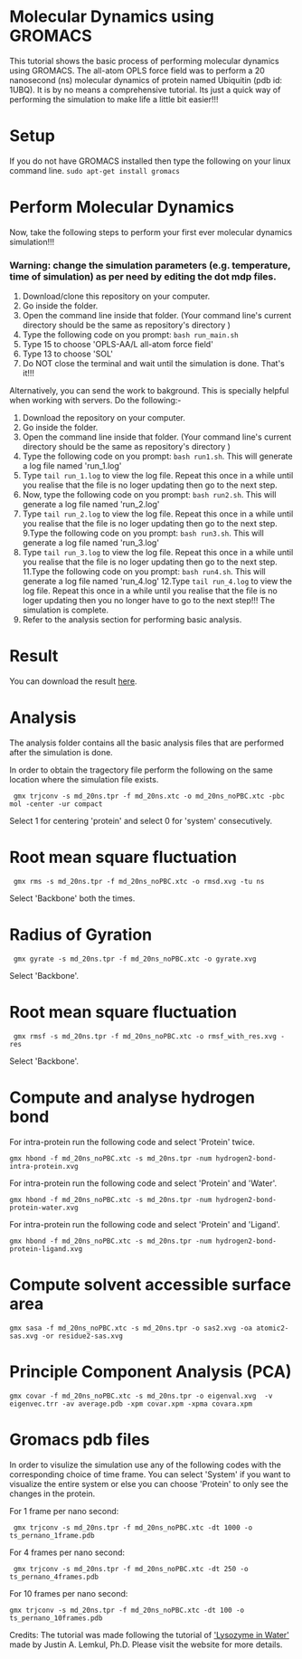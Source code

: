 # Molecular Dynamics using GROMACS
This tutorial shows the basic process of performing molecular dynamics using GROMACS. The all-atom OPLS force field was to perform a 20 nanosecond (ns) molecular dynamics of protein named Ubiquitin (pdb id: 1UBQ). It is by no means a comprehensive tutorial. Its just a quick way of performing the simulation to make life a little bit easier!!!

# Setup

If you do not have GROMACS installed then type the following on your linux command line.
```sudo apt-get install gromacs```

# Perform Molecular Dynamics
Now, take the following steps to perform your first ever molecular dynamics simulation!!! 

### Warning: change the simulation parameters (e.g. temperature, time of simulation) as per need by editing the dot mdp files. 

1. Download/clone this repository on your computer. 
2. Go inside the folder. 
3. Open the command line inside that folder. (Your command line's current directory should be the same as repository's directory )
4. Type the following code on you prompt: ```bash run_main.sh```
5. Type 15 to choose 'OPLS-AA/L all-atom force field'
6. Type 13 to choose 'SOL'
7. Do NOT close the terminal and wait until the simulation is done. That's it!!!

Alternatively, you can send the work to bakground. This is specially helpful when working with servers. Do the following:-
1. Download the repository on your computer. 
2. Go inside the folder. 
3. Open the command line inside that folder. (Your command line's current directory should be the same as repository's directory )
4. Type the following code on you prompt: ```bash run1.sh```. This will generate a log file named 'run_1.log'
5. Type ```tail run_1.log``` to view the log file. Repeat this once in a while until you realise that the file is no loger updating then go to the next step.
7. Now, type the following code on you prompt: ```bash run2.sh```. This will generate a log file named 'run_2.log'
8. Type ```tail run_2.log``` to view the log file. Repeat this once in a while until you realise that the file is no loger updating then go to the next step.
9.Type the following code on you prompt: ```bash run3.sh```. This will generate a log file named 'run_3.log'
10. Type ```tail run_3.log``` to view the log file. Repeat this once in a while until you realise that the file is no loger updating then go to the next step.
11.Type the following code on you prompt: ```bash run4.sh```. This will generate a log file named 'run_4.log' 
12.Type ```tail run_4.log``` to view the log file. Repeat this once in a while until you realise that the file is no loger updating then you no longer have to go to the next step!!! The simulation is complete.
13. Refer to the analysis section for performing basic analysis.

# Result

You can download the result [here](https://drive.google.com/file/d/16YBVtBMm6LMhNpkXPDAqYWni0rGpMQeQ/view?usp=sharing).

# Analysis

The analysis folder contains all the basic analysis files that are performed after the simulation is done. 

In order to obtain the tragectory file perform the following on the same location where the simulation file exists.

``` gmx trjconv -s md_20ns.tpr -f md_20ns.xtc -o md_20ns_noPBC.xtc -pbc mol -center -ur compact``` 

Select 1 for centering 'protein' and select 0 for 'system' consecutively. 

# Root mean square fluctuation

``` gmx rms -s md_20ns.tpr -f md_20ns_noPBC.xtc -o rmsd.xvg -tu ns``` 

Select 'Backbone' both the times.

# Radius of Gyration

``` gmx gyrate -s md_20ns.tpr -f md_20ns_noPBC.xtc -o gyrate.xvg``` 

Select 'Backbone'.

# Root mean square fluctuation

``` gmx rmsf -s md_20ns.tpr -f md_20ns_noPBC.xtc -o rmsf_with_res.xvg -res``` 

Select 'Backbone'.

# Compute and analyse hydrogen bond

For intra-protein run the following code and select 'Protein' twice. 

```gmx hbond -f md_20ns_noPBC.xtc -s md_20ns.tpr -num hydrogen2-bond-intra-protein.xvg```

For intra-protein run the following code and select 'Protein' and 'Water'. 

```gmx hbond -f md_20ns_noPBC.xtc -s md_20ns.tpr -num hydrogen2-bond-protein-water.xvg```

For intra-protein run the following code and select 'Protein' and 'Ligand'. 

```gmx hbond -f md_20ns_noPBC.xtc -s md_20ns.tpr -num hydrogen2-bond-protein-ligand.xvg```


# Compute solvent accessible surface area

```gmx sasa -f md_20ns_noPBC.xtc -s md_20ns.tpr -o sas2.xvg -oa atomic2-sas.xvg -or residue2-sas.xvg```

# Principle Component Analysis (PCA)

```gmx covar -f md_20ns_noPBC.xtc -s md_20ns.tpr -o eigenval.xvg  -v eigenvec.trr -av average.pdb -xpm covar.xpm -xpma covara.xpm```


# Gromacs pdb files

In order to visulize the simulation use any of the following codes with the corresponding choice of time frame. You can select 'System' if you want to visualize the entire system or else you can choose 'Protein' to only see the changes in the protein. 

For 1 frame per nano second:

``` gmx trjconv -s md_20ns.tpr -f md_20ns_noPBC.xtc -dt 1000 -o ts_pernano_1frame.pdb``` 

For 4 frames per nano second:

``` gmx trjconv -s md_20ns.tpr -f md_20ns_noPBC.xtc -dt 250 -o ts_pernano_4frames.pdb``` 

For 10 frames per nano second:

```gmx trjconv -s md_20ns.tpr -f md_20ns_noPBC.xtc -dt 100 -o ts_pernano_10frames.pdb``` 

Credits: The tutorial was made following the tutorial of ['Lysozyme in Water'](http://www.mdtutorials.com/gmx/lysozyme/index.html) made by Justin A. Lemkul, Ph.D. Please visit the website for more details.
